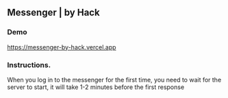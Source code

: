## Messenger | by Hack

### Demo
https://messenger-by-hack.vercel.app

### Instructions.
When you log in to the messenger for the first time, you need to wait for the server to start, it will take 1-2 minutes before the first response
